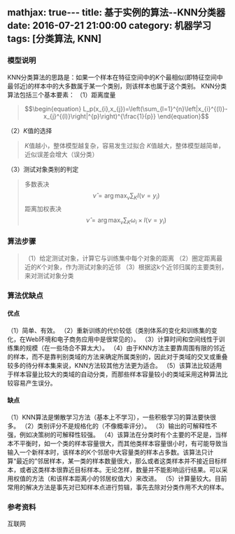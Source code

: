 mathjax: true---
title: 基于实例的算法--KNN分类器
date: 2016-07-21 21:00:00
category: 机器学习
tags: [分类算法, KNN]
---
### 模型说明
KNN分类算法的思路是：如果一个样本在特征空间中的$K$个最相似(即特征空间中最邻近)的样本中的大多数属于某一个类别，则该样本也属于这个类别。
KNN分类算法包括三个基本要素：
（1）距离度量
> $$\begin{equation}
> L_p(x_{i},x_{j})=\left(\sum_{l=1}^{n}\left|x_{i}^{(l)}-x_{j}^{(l)}\right|^{p}\right)^{\frac{1}{p}}
> \end{equation}$$

（2）$K$值的选择
> $K$值越小，整体模型越复杂，容易发生过拟合
> $K$值越大，整体模型越简单，近似误差会增大（误分类）

（3）测试对象类别的判定
> 多数表决
> $$\begin{equation}
> \widehat{\nu}=\arg \max_\nu \sum_{K} I(\nu=y_{i})
> \end{equation}$$
> 距离加权表决
> $$\begin{equation}
> \widehat{\nu}=\arg \max_\nu \sum_{K} \omega_{i}\times I(\nu=y_{i})
> \end{equation}$$

### 算法步骤
> （1）给定测试对象，计算它与训练集中每个对象的距离
> （2）圈定距离最近的$K$个对象，作为测试对象的近邻
> （3）根据这k个近邻归属的主要类别，来对测试对象分类

### 算法优缺点
#### 优点
（1）简单、有效。
（2）重新训练的代价较低（类别体系的变化和训练集的变化，在Web环境和电子商务应用中是很常见的）。
（3）计算时间和空间线性于训练集的规模（在一些场合不算太大）。
（4）由于KNN方法主要靠周围有限的邻近的样本，而不是靠判别类域的方法来确定所属类别的，因此对于类域的交叉或重叠较多的待分样本集来说，KNN方法较其他方法更为适合。
（5）该算法比较适用于样本容量比较大的类域的自动分类，而那些样本容量较小的类域采用这种算法比较容易产生误分。
#### 缺点
（1）KNN算法是懒散学习方法（基本上不学习），一些积极学习的算法要快很多。
（2）类别评分不是规格化的（不像概率评分）。
（3）输出的可解释性不强，例如决策树的可解释性较强。
（4）该算法在分类时有个主要的不足是，当样本不平衡时，如一个类的样本容量很大，而其他类样本容量很小时，有可能导致当输入一个新样本时，该样本的K个邻居中大容量类的样本占多数。该算法只计算“最近的”邻居样本，某一类的样本数量很大，那么或者这类样本并不接近目标样本，或者这类样本很靠近目标样本。无论怎样，数量并不能影响运行结果。可以采用权值的方法（和该样本距离小的邻居权值大）来改进。
（5）计算量较大。目前常用的解决方法是事先对已知样本点进行剪辑，事先去除对分类作用不大的样本。
### 参考资料
互联网